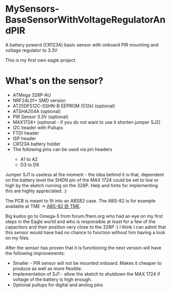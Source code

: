# MySensors-BaseSensorWithVoltageRegulatorAndPIR
A battery powerd (CR123A) basic sensor with onboard PIR mounting and voltage regulator to 3.3V

This is my first own eagle project.

<h1>What's on the sensor?</h1>
<ul>
<li>ATMega 328P-AU</li>
<li>NRF24L01+ SMD version</li>
<li>AT25DF512C-SSHN-B EEPROM (512k) (optional)</li>
<li>ATSHA204A (optional)</li>
<li>PIR Sensor 3.3V (optional)</li>
<li>MAX1724+ (optional - if you do not want to use it shorten jumper SJ2)</li>
<li>I2C header with Pullups</li>
<li>FTDI header</li>
<li>ISP header</li>
<li>CR123A battery holder</li>
<li>The following pins can be used via pin headers</li>
    <ul>
        <li>A1 to A2</li>
        <li>D3 to D6</li>
    </ul>
</ul>

Jumper SJ1 is useless at the moment - the idea behind it is that, dependent on the battery level the SHDN pin of the MAX 1724 could be set to low or high by the sketch running on the 328P. Help and hints for implementing this are highly appreciated. :)

The PCB is meant to fit into an ABS82 case. The ABS-82 is for example available at TME -> <a href="http://www.tme.eu/de/details/abs-82/universal-gehaeuse/">ABS-82 @ TME</a>. 

Big kudos go to Omega-5 from forum.fhem.org who had an eye on my first steps in the Eagle world and who is responsible at least for a few of the capacitors and their position very close to the 328P :)
I think I can admit that this sensor would have had no chance to function without him having a look on my files.

After the sensor has proven that it is functioning the next version will have the following improvements:
<ul>
<li>Smaller - PIR sensor will not be mounted onboard. Makes it cheaper to produce as well as more flexible.</li>
<li>Implementation of SJ1 - allow the sketch to shutdown the MAX 1724 if voltage of the battery is high enough.</li>
<li>Optional pullups for digital and anolog pins</li>
</ul>
